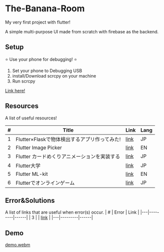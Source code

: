 # The-Banana-Room
My very first project with flutter!

A simple multi-purpose UI made from scratch with firebase as the backend.

## Setup

:star: Use your phone for debugging! :star: 

1. Set your phone to Debugging USB
1. install/Download scrcpy on your machine
1. Run scrcpy

[Link here!](https://ferilukmansyah.medium.com/easy-way-to-setup-your-android-device-to-run-flutter-project-28bddf0fa7f1)


## Resources

A list of useful resources!

| # | Title | Link | Lang |
|---|---------|------|------|
|  1 |    Flutter×Flaskで物体検出するアプリ作ってみた!     |  [link](https://zenn.dev/wakanao/articles/80a59ce3f27580)    |   JP   |
|  2 |     Flutter Image Picker    |   [link](https://educity.app/flutter/how-to-pick-an-image-from-gallery-and-display-it-in-flutter)   |  EN    |
|  3 |    Flutter カードめくりアニメーションを実装する     |  [link](https://www.egao-inc.co.jp/programming/flutter_card_amination/)    |  JP    |
|  4 |   Flutter大学      |   [link](https://flutteruniv.com/)    |  JP    |
|  5 |     Flutter ML-kit    |   [link](https://github.com/bharat-biradar/Google-Ml-Kit-plugin)   |   EN   |
|  6 |   Flutterでオンラインゲーム      |   [link](https://zenn.dev/yokojp/articles/f5080e3d4e94d9)    |  JP    |

## Error&Solutions

A list of links that are useful when error(s) occur.
| # | Error | Link |
|---|---------|------|
|  3 |         |  [link](https://qiita.com/MtDeity/items/f485cac96f982f81618d)    |
|---|---------|------|

## Demo

[demo.webm](https://user-images.githubusercontent.com/51869912/185950490-9c986e0c-80e0-49ee-945b-04899c0b9bcb.webm)
